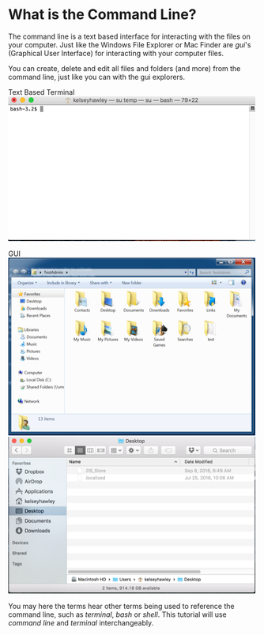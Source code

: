 # What is the Command Line?


The command line is a text based interface for interacting with the files on your computer.  Just like the Windows File Explorer or Mac Finder are _gui_'s (Graphical User Interface) for interacting with your computer files.

You can create, delete and edit all files and folders (and more) from the command line, just like you can with the gui explorers.

Text Based Terminal  
![Text Based Terminal](./images/terminal-empty.png)

GUI  
![Windows File Explorer](./images/windows-explorer.png) ![Mac Finder](./images/finder-window.png)

You may here the terms hear other terms being used to reference the command line, such as _terminal_, _bash_ or _shell_.  This tutorial will use _command line_ and _terminal_ interchangeably.
